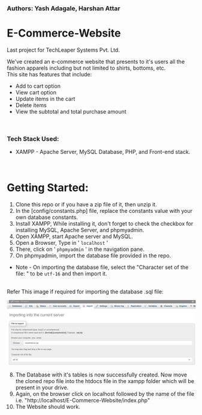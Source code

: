 ### Authors: Yash Adagale, Harshan Attar
# E-Commerce-Website
Last project for TechLeaper Systems Pvt. Ltd.
<br>

We've created an e-commerce website that presents to it's users all the fashion apparels including but not limited to shirts, bottoms, etc.
<br>
This site has features that include:<br>
* Add to cart option
* View cart option
* Update items in the cart
* Delete items
* View the subtotal and total purchase amount
<br>

### Tech Stack Used:
* XAMPP - Apache Server, MySQL Database, PHP, and Front-end stack.
<br>

# Getting Started:
1. Clone this repo or if you have a zip file of it, then unzip it.
2. In the [config/constants.php] file, replace the constants value with your own database constants.
3. Install XAMPP, While installing it, don't forget to check the checkbox for installing MySQL, Apache Server, and phpmyadmin.
4. Open XAMPP, start Apache server and MySQL.
5. Open a Browser, Type in ' ```localhost``` '
6. There, click on ' ```phpmyadmin``` ' in the navigation pane.
7. On phpmyadmin, import the database file provided in the repo.
 - Note - On importing the database file, select the "Character set of the file: " to be  ```utf-16``` and then import it.
<br>
Refer This image if required for importing the database .sql file: <br>

![Import image](https://github.com/Yash0082/E-Commerce-Website/blob/fa2d1118115b100ec92aad02c5a34e4b201fb936/img/ReadMe_php_import_deets.png?raw=true)
<br>

8. The Database with it's tables is now successfully created. Now move the cloned repo file into the htdocs file in the xampp folder which will be present in your drive.
9. Again, on the browser click on localhost followed by the name of the file i.e. "http://localhost/E-Commerce-Website/index.php"
10. The Website should work.
